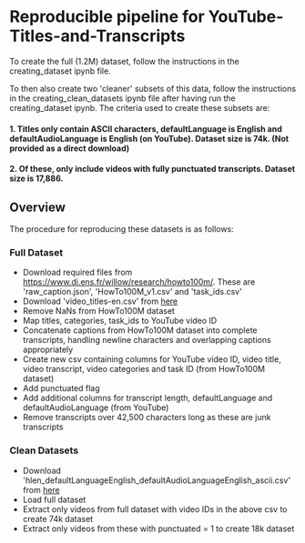 # Reproducible pipeline for YouTube-Titles-and-Transcripts

To create the full (1.2M) dataset, follow the instructions in the creating_dataset ipynb file.

To then also create two 'cleaner' subsets of this data, follow the instructions in the creating_clean_datasets ipynb file after having run the creating_dataset ipynb. The criteria used to create these subsets are:

#### 1. Titles only contain ASCII characters, defaultLanguage is English and defaultAudioLanguage is English (on YouTube). Dataset size is 74k. (Not provided as a direct download)

#### 2. Of these, only include videos with fully punctuated transcripts. Dataset size is 17,886.

## Overview

The procedure for reproducing these datasets is as follows:

### Full Dataset

* Download required files from https://www.di.ens.fr/willow/research/howto100m/. These are 'raw_caption.json', 'HowTo100M_v1.csv' and 'task_ids.csv'
* Download 'video_titles-en.csv' from [here](https://drive.google.com/uc?export=download&id=1LF7V0XmsM5A-f_CVkiwTUn78fAiB5LRd)
* Remove NaNs from HowTo100M dataset
* Map titles, categories, task_ids to YouTube video ID
* Concatenate captions from HowTo100M dataset into complete transcripts, handling newline characters and overlapping captions appropriately
* Create new csv containing columns for YouTube video ID, video title, video transcript, video categories and task ID (from HowTo100M dataset)
* Add punctuated flag
* Add additional columns for transcript length, defaultLanguage and defaultAudioLanguage (from YouTube)
* Remove transcripts over 42,500 characters long as these are junk transcripts

### Clean Datasets

* Download 'hlen_defaultLanguageEnglish_defaultAudioLanguageEnglish_ascii.csv' from [here](https://drive.google.com/uc?export=download&id=1tfaVHuYCxfgaeh2pWs4pKFUT_SRaS7Ob)
* Load full dataset
* Extract only videos from full dataset with video IDs in the above csv to create 74k dataset
* Extract only videos from these with punctuated = 1 to create 18k dataset
